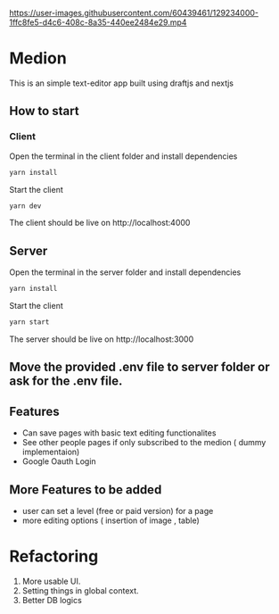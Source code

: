 

https://user-images.githubusercontent.com/60439461/129234000-1ffc8fe5-d4c6-408c-8a35-440ee2484e29.mp4

# Medion
This is an simple text-editor app built using draftjs and nextjs

## How to start
### Client 
Open the terminal in the client folder and install  dependencies
```sh
yarn install
```
Start the client 
```sh
yarn dev
```
The client should be live on http://localhost:4000

## Server
Open the terminal in the server folder and install  dependencies
```sh
yarn install
```
Start the client 
```sh
yarn start
```
The server should be live on http://localhost:3000

## Move the provided .env file to server folder or ask for the .env file.

## Features

- Can save pages with basic text editing functionalites
- See other people pages if only subscribed to the medion ( dummy implementaion)
- Google Oauth Login

## More Features to be added
- user can set a level (free or paid version) for a page
- more editing options ( insertion of image , table)

# Refactoring 
1. More usable UI.
2. Setting things in global context.
3. Better DB logics
